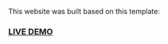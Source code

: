 

This website was built based on this template:
### <a href="https://mshuber1981.github.io/github-react-portfolio-template/#/">LIVE DEMO</a>
